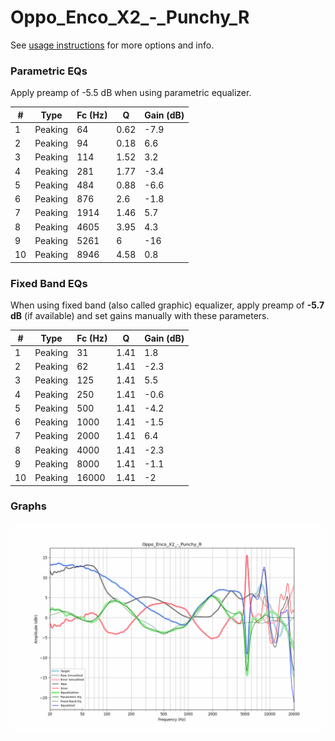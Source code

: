 # Oppo_Enco_X2_-_Punchy_R
See [usage instructions](https://github.com/jaakkopasanen/AutoEq#usage) for more options and info.

### Parametric EQs
Apply preamp of -5.5 dB when using parametric equalizer.

|   # | Type    |   Fc (Hz) |    Q |   Gain (dB) |
|-----|---------|-----------|------|-------------|
|   1 | Peaking |        64 | 0.62 |        -7.9 |
|   2 | Peaking |        94 | 0.18 |         6.6 |
|   3 | Peaking |       114 | 1.52 |         3.2 |
|   4 | Peaking |       281 | 1.77 |        -3.4 |
|   5 | Peaking |       484 | 0.88 |        -6.6 |
|   6 | Peaking |       876 | 2.6  |        -1.8 |
|   7 | Peaking |      1914 | 1.46 |         5.7 |
|   8 | Peaking |      4605 | 3.95 |         4.3 |
|   9 | Peaking |      5261 | 6    |       -16   |
|  10 | Peaking |      8946 | 4.58 |         0.8 |

### Fixed Band EQs
When using fixed band (also called graphic) equalizer, apply preamp of **-5.7 dB** (if available) and set gains manually with these parameters.

|   # | Type    |   Fc (Hz) |    Q |   Gain (dB) |
|-----|---------|-----------|------|-------------|
|   1 | Peaking |        31 | 1.41 |         1.8 |
|   2 | Peaking |        62 | 1.41 |        -2.3 |
|   3 | Peaking |       125 | 1.41 |         5.5 |
|   4 | Peaking |       250 | 1.41 |        -0.6 |
|   5 | Peaking |       500 | 1.41 |        -4.2 |
|   6 | Peaking |      1000 | 1.41 |        -1.5 |
|   7 | Peaking |      2000 | 1.41 |         6.4 |
|   8 | Peaking |      4000 | 1.41 |        -2.3 |
|   9 | Peaking |      8000 | 1.41 |        -1.1 |
|  10 | Peaking |     16000 | 1.41 |        -2   |

### Graphs
![](./Oppo_Enco_X2_-_Punchy_R.png)

